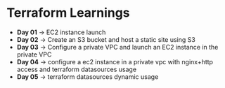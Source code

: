 # Terraform Learnings
- **Day 01** → EC2 instance launch  
- **Day 02** → Create an S3 bucket and host a static site using S3  
- **Day 03** → Configure a private VPC and launch an EC2 instance in the private VPC
- **Day 04** → configure a ec2 instance in a private vpc with nginx+http access and terraform datasources usage
- **Day 05** → terraform datasources dynamic usage
